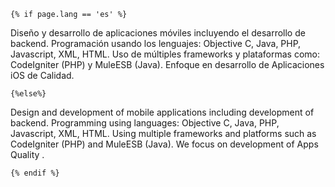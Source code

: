 	{% if page.lang == 'es' %}
Diseño y desarrollo de aplicaciones móviles incluyendo el desarrollo de backend. Programación usando los lenguajes: Objective C, Java, PHP, Javascript, XML, HTML. Uso de múltiples frameworks y plataformas como: CodeIgniter (PHP) y MuleESB (Java). Enfoque en desarrollo de Aplicaciones iOS de Calidad.

	{%else%}

Design and development of mobile applications including development of backend. Programming using languages​​: Objective C, Java, PHP, Javascript, XML, HTML. Using multiple frameworks and platforms such as CodeIgniter (PHP) and MuleESB (Java). We focus on development of Apps Quality .

	{% endif %}
